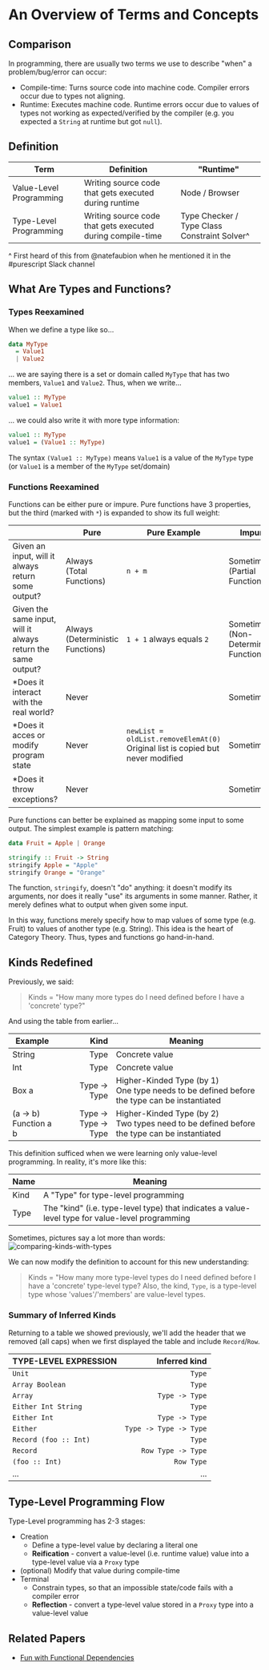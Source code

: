 # An Overview of Terms and Concepts

## Comparison

In programming, there are usually two terms we use to describe "when" a problem/bug/error can occur:
- Compile-time: Turns source code into machine code. Compiler errors occur due to types not aligning.
- Runtime: Executes machine code. Runtime errors occur due to values of types not working as expected/verified by the compiler (e.g. you expected a `String` at runtime but got `null`).

## Definition

| Term | Definition | "Runtime"
| - | - | - |
| Value-Level Programming | Writing source code that gets executed during runtime | Node / Browser
| Type-Level Programming | Writing source code that gets executed during compile-time | Type Checker / Type Class Constraint Solver^

^ First heard of this from @natefaubion when he mentioned it in the #purescript Slack channel

## What Are Types and Functions?

### Types Reexamined

When we define a type like so...
```purescript
data MyType
  = Value1
  | Value2
```
... we are saying there is a set or domain called `MyType` that has two members, `Value1` and `Value2`.
Thus, when we write...
```purescript
value1 :: MyType
value1 = Value1
```
... we could also write it with more type information:
```purescript
value1 :: MyType
value1 = (Value1 :: MyType)
```
The syntax `(Value1 :: MyType)` means `Value1` is a value of the `MyType` type (or `Value1` is a member of the `MyType` set/domain)

### Functions Reexamined

Functions can be either pure or impure. Pure functions have 3 properties, but the third (marked with `*`) is expanded to show its full weight:

|     | Pure | Pure Example | Impure | Impure Example |
| --- | ---- | ------------ | ------ | -------------- |
| Given an input, will it always return some output? | Always<br>(Total Functions) | `n + m` | Sometimes<br>(Partial Functions) | `4 / 0 == undefined`
| Given the same input, will it always return the same output? | Always <br> (Deterministic Functions) | `1 + 1` always equals `2` | Sometimes <br> (Non-Deterministic Functions) | `random.nextInt()`
| *Does it interact with the real world? | Never |  | Sometimes | `file.getText()` |
| *Does it acces or modify program state | Never | `newList = oldList.removeElemAt(0)`<br>Original list is copied but never modified | Sometimes | `x++`<br>variable `x` is incremented by one.
| *Does it throw exceptions? | Never | | Sometimes | `function (e) { throw Exception("error") }` |

Pure functions can better be explained as mapping some input to some output. The simplest example is pattern matching:
```purescript
data Fruit = Apple | Orange

stringify :: Fruit -> String
stringify Apple = "Apple"
stringify Orange = "Orange"
```
The function, `stringify`, doesn't "do" anything: it doesn't modify its arguments, nor does it really "use" its arguments in some manner. Rather, it merely defines what to output when given some input.

In this way, functions merely specify how to map values of some type (e.g. Fruit) to values of another type (e.g. String). This idea is the heart of Category Theory. Thus, types and functions go hand-in-hand.

## Kinds Redefined

Previously, we said:
> Kinds = "How many more types do I need defined before I have a 'concrete' type?"

And using the table from earlier...

| Example | Kind | Meaning
| - | -: | - |
| String | Type | Concrete value
| Int | Type | Concrete value
| Box a | Type -> Type | Higher-Kinded Type (by 1)<br>One type needs to be defined before the type can be instantiated
| (a -> b)<br>Function a b | Type -> Type -> Type | Higher-Kinded Type (by 2)<br>Two types need to be defined before the type can be instantiated

This definition sufficed when we were learning only value-level programming. In reality, it's more like this:

| Name | Meaning |
| - | - |
| Kind | A "Type" for type-level programming |
| Type | The "kind" (i.e. type-level type) that indicates a value-level type for value-level programming |

Sometimes, pictures say a lot more than words:
![comparing-kinds-with-types](../assets/Comparing-Kinds-With-Types.svg "Comparing Kinds with Types")

We can now modify the definition to account for this new understanding:
> Kinds = "How many more type-level types do I need defined before I have a 'concrete' type-level type? Also, the kind, `Type`, is a type-level type whose 'values'/'members' are value-level types.

### Summary of Inferred Kinds

Returning to a table we showed previously, we'll add the header that we removed (all caps) when we first displayed the table and include `Record`/`Row`.

| TYPE-LEVEL EXPRESSION | Inferred kind |
|-|-:|
|`Unit`|`Type`|
|`Array Boolean`|`Type`|
|`Array`|`Type -> Type`|
|`Either Int String` | `Type`|
|`Either Int` | `Type -> Type`|
|`Either` | `Type -> Type -> Type`|
|`Record (foo :: Int)`|`Type`|
|`Record`|`Row Type -> Type`|
|`(foo :: Int)`|`Row Type`|
|...|...|

## Type-Level Programming Flow

Type-Level programming has 2-3 stages:
- Creation
    - Define a type-level value by declaring a literal one
    - **Reification** - convert a value-level (i.e. runtime value) value into a type-level value via a `Proxy` type
- (optional) Modify that value during compile-time
- Terminal
    - Constrain types, so that an impossible state/code fails with a compiler error
    - **Reflection** - convert a type-level value stored in a `Proxy` type into a value-level value

## Related Papers

- [Fun with Functional Dependencies](http://www.cse.chalmers.se/~hallgren/Papers/hallgren.pdf)
